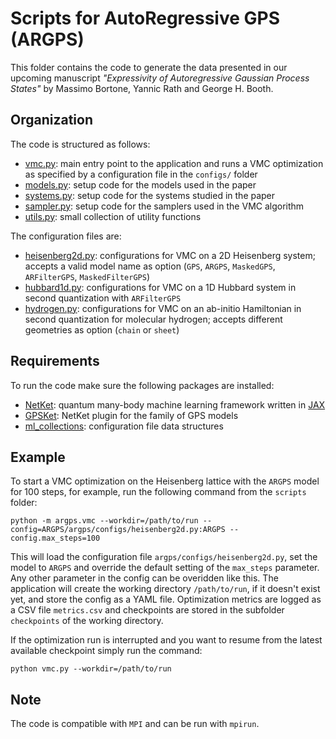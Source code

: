 # Scripts for AutoRegressive GPS (ARGPS)
This folder contains the code to generate the data presented in our upcoming manuscript *"Expressivity of Autoregressive Gaussian Process States"* by Massimo Bortone, Yannic Rath and George H. Booth.

## Organization
The code is structured as follows:
- [vmc.py](argps/vmc.py): main entry point to the application and runs a VMC optimization as specified by a configuration file in the `configs/` folder
- [models.py](argps/models.py): setup code for the models used in the paper
- [systems.py](argps/systems.py): setup code for the systems studied in the paper
- [sampler.py](argps/samplers.py): setup code for the samplers used in the VMC algorithm
- [utils.py](argps/utils.py): small collection of utility functions

The configuration files are:
- [heisenberg2d.py](argps/configs/heisenberg2d.py): configurations for VMC on a 2D Heisenberg system; accepts a valid model name as option (`GPS`, `ARGPS`, `MaskedGPS`, `ARFilterGPS`, `MaskedFilterGPS`)
- [hubbard1d.py](argps/configs/hubbard1d.py): configurations for VMC on a 1D Hubbard system in second quantization with `ARFilterGPS`
- [hydrogen.py](argps/configs/hydrogen.py): configurations for VMC on an ab-initio Hamiltonian in second quantization for molecular hydrogen; accepts different geometries as option (`chain` or `sheet`)

## Requirements
To run the code make sure the following packages are installed:
- [NetKet](https://github.com/netket/netket): quantum many-body machine learning framework written in [JAX](https://github.com/google/jax)
- [GPSKet](https://github.com/BoothGroup/GPSKet): NetKet plugin for the family of GPS models
- [ml_collections](https://github.com/google/ml_collections): configuration file data structures

## Example
To start a VMC optimization on the Heisenberg lattice with the `ARGPS` model for 100 steps, for example, run the following command from the `scripts` folder:
```
python -m argps.vmc --workdir=/path/to/run --config=ARGPS/argps/configs/heisenberg2d.py:ARGPS --config.max_steps=100
```
This will load the configuration file `argps/configs/heisenberg2d.py`, set the model to `ARGPS` and override the default setting of the `max_steps` parameter.
Any other parameter in the config can be overidden like this.
The application will create the working directory `/path/to/run`, if it doesn't exist yet, and store the config as a YAML file.
Optimization metrics are logged as a CSV file `metrics.csv` and checkpoints are stored in the subfolder `checkpoints` of the working directory.

If the optimization run is interrupted and you want to resume from the latest available checkpoint simply run the command:
```
python vmc.py --workdir=/path/to/run
```

## Note
The code is compatible with `MPI` and can be run with `mpirun`.